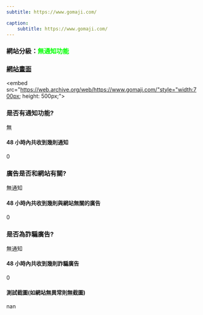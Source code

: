 ```yaml
---
subtitle: https://www.gomaji.com/

caption:
	subtitle: https://www.gomaji.com/
---
```


<h3>網站分級：<font color="#00FF00">無通知功能</font></h3>

### [網站畫面](https://www.gomaji.com/)
<embed src="https://web.archive.org/web/https://www.gomaji.com/"style="width:700px; height: 500px;">

### 是否有通知功能?
無

#### 48 小時內共收到幾則通知
0

### 廣告是否和網站有關?
無通知

#### 48 小時內共收到幾則與網站無關的廣告
0

### 是否為詐騙廣告?
無通知

#### 48 小時內共收到幾則詐騙廣告
0

#### 測試截圖(如網站無異常則無截圖)
nan

